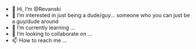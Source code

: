 - 👋 Hi, I’m @Revanski
- 👀 I’m interested in just being a dude/guy... someone who you can just be a guy/dude around
- 🌱 I’m currently learning ...
- 💞️ I’m looking to collaborate on ...
- 📫 How to reach me ...

<!---
Revanski/Revanski is a ✨ special ✨ repository because its `README.md` (this file) appears on your GitHub profile.
You can click the Preview link to take a look at your changes.
--->
